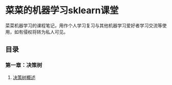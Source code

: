 # 菜菜的机器学习sklearn课堂
菜菜机器学习的课程笔记，用作个人学习复习与其他机器学习爱好者学习交流等使用，如有侵权将转为私人可见。

## 目录
### 第一章：决策树
1. [决策树概述](https://github.com/shangyizhao/-sklearn-/blob/master/Chapter1/1.1%20Decition%20Tree%20Introduction.md)
